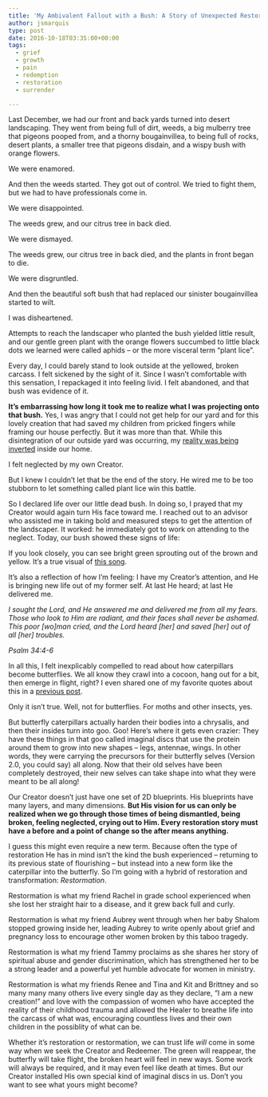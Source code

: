 ```yaml
---
title: 'My Ambivalent Fallout with a Bush: A Story of Unexpected Restoration'
author: jsmarquis
type: post
date: 2016-10-18T03:35:00+00:00
tags:
  - grief
  - growth
  - pain
  - redemption
  - restoration
  - surrender

---
```

Last December, we had our front and back yards turned into desert landscaping. They went from being full of dirt, weeds, a big mulberry tree that pigeons pooped from, and a thorny bougainvillea, to being full of rocks, desert plants, a smaller tree that pigeons disdain, and a wispy bush with orange flowers.

We were enamored.

And then the weeds started. They got out of control. We tried to fight them, but we had to have professionals come in.

We were disappointed.

The weeds grew, and our citrus tree in back died.

We were dismayed.

The weeds grew, our citrus tree in back died, and the plants in front began to die.

We were disgruntled.

And then the beautiful soft bush that had replaced our sinister bougainvillea started to wilt.

I was disheartened.

Attempts to reach the landscaper who planted the bush yielded little result, and our gentle green plant with the orange flowers succumbed to little black dots we learned were called aphids &#8211; or the more visceral term &#8220;plant lice&#8221;.

Every day, I could barely stand to look outside at the yellowed, broken carcass. I felt sickened by the sight of it. Since I wasn&#8217;t comfortable with this sensation, I repackaged it into feeling livid. I felt abandoned, and that bush was evidence of it.

**It&#8217;s embarrassing how long it took me to realize what I was projecting onto that bush.** Yes, I was angry that I could not get help for our yard and for this lovely creation that had saved my children from pricked fingers while framing our house perfectly. But it was more than that. While this disintegration of our outside yard was occurring, my <a href="/cottonwoodblessings/2016/08/where-are-my-eagle-wings.html" target="_blank">reality was being inverted</a> inside our home.

I felt neglected by my own Creator.

But I knew I couldn&#8217;t let that be the end of the story. He wired me to be too stubborn to let something called plant lice win this battle.

So I declared life over our little dead bush. In doing so, I prayed that my Creator would again turn His face toward me. I reached out to an advisor who assisted me in taking bold and measured steps to get the attention of the landscaper. It worked: he immediately got to work on attending to the neglect. Today, our bush showed these signs of life:

If you look closely, you can see bright green sprouting out of the brown and yellow. It&#8217;s a true visual of <a href="https://youtu.be/skifA9xtq9k" target="_blank">this song</a>.

It&#8217;s also a reflection of how I&#8217;m feeling: I have my Creator&#8217;s attention, and He is bringing new life out of my former self. At last He heard; at last He delivered me.

_I sought the Lord, and He answered me and delivered me from all my fears. Those who look to Him are radiant, and their faces shall never be ashamed. This poor [wo]man cried, and the Lord heard [her] and saved [her] out of all [her] troubles._

_Psalm 34:4-6&nbsp;_

In all this, I felt inexplicably compelled to read about how caterpillars become butterflies. We all know they crawl into a cocoon, hang out for a bit, then emerge in flight, right? I even shared one of my favorite quotes about this in a <a href="/cottonwoodblessings/2015/11/cocoons.html" target="_blank">previous post</a>.

Only it isn&#8217;t true. Well, not for butterflies. For moths and other insects, yes.

But butterfly caterpillars actually harden their bodies into a chrysalis, and then their insides turn into goo. Goo! Here&#8217;s where it gets even crazier: They have these things in that goo called imaginal discs that use the protein around them to grow into new shapes &#8211; legs, antennae, wings. In other words, they were carrying the precursors for their butterfly selves (Version 2.0, you could say) all along. Now that their old selves have been completely destroyed, their new selves can take shape into what they were meant to be all along!

Our Creator doesn&#8217;t just have one set of 2D blueprints. His blueprints have many layers, and many dimensions. **But His vision for us can only be realized when we go through those times of being dismantled, being broken, feeling neglected, crying out to Him. Every restoration story must have a before and a point of change so the after means anything.**

I guess this might even require a new term. Because often the type of restoration He has in mind isn&#8217;t the kind the bush experienced &#8211; returning to its previous state of flourishing &#8211; but instead into a new form like the caterpillar into the butterfly. So I&#8217;m going with a hybrid of restoration and transformation: _Restormation_.

Restormation is what my friend Rachel in grade school experienced when she lost her straight hair to a disease, and it grew back full and curly.

Restormation is what my friend Aubrey went through when her baby Shalom stopped growing inside her, leading Aubrey to write openly about grief and pregnancy loss to encourage other women broken by this taboo tragedy.

Restormation is what my friend Tammy proclaims as she shares her story of spiritual abuse and gender discrimination, which has strengthened her to be a strong leader and a powerful yet humble advocate for women in ministry.

Restormation is what my friends Renee and Tina and Kit and Brittney and so many many many others live every single day as they declare, &#8220;I am a new creation!&#8221; and love with the compassion of women who have accepted the reality of their childhood trauma and allowed the Healer to breathe life into the carcass of what was, encouraging countless lives and their own children in the possiblity of what can be.

Whether it&#8217;s restoration or restormation, we can trust life _will_ come in some way when we seek the Creator and Redeemer. The green will reappear, the butterfly will take flight, the broken heart will feel in new ways. Some work will always be required, and it may even feel like death at times. But our Creator installed His own special kind of imaginal discs in us. Don&#8217;t you want to see what yours might become?